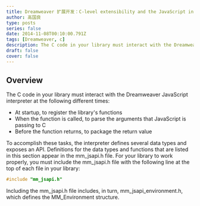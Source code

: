 ```yaml
---
title: Dreamweaver 扩展开发：C-level extensibility and the JavaScript interpreter
author: 高国良
type: posts
series: false
date: 2014-11-08T00:10:00.791Z
tags: [Dreamweaver, c]
description: The C code in your library must interact with the Dreamweaver JavaScript interpreter at the following different times__ERR__At startup, to register the libr...
draft: false 
cover: false
---
```


## Overview

The C code in your library must interact with the Dreamweaver JavaScript interpreter at the following different times:

* At startup, to register the library's functions
* When the function is called, to parse the arguments that JavaScript is passing to C
* Before the function returns, to package the return value

To accomplish these tasks, the interpreter defines several data types and exposes an API. Definitions for the data types and functions that are listed in this section appear in the mm_jsapi.h file. For your library to work properly, you must include the mm_jsapi.h file with the following line at the top of each file in your library:

```c
#include "mm_jsapi.h"
```

Including the mm_jsapi.h file includes, in turn, mm_jsapi_environment.h, which defines the MM_Environment structure.
